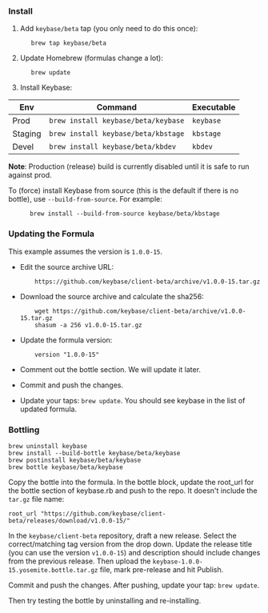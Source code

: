 
### Install

1. Add `keybase/beta` tap (you only need to do this once):

          brew tap keybase/beta
          
1. Update Homebrew (formulas change a lot):

          brew update

1. Install Keybase:

 Env     | Command                             | Executable 
 ------- | ----------------------------------- | ---------- 
 Prod    | `brew install keybase/beta/keybase` | `keybase`  
 Staging | `brew install keybase/beta/kbstage` | `kbstage`  
 Devel   | `brew install keybase/beta/kbdev`   | `kbdev`    

**Note**: Production (release) build is currently disabled until it is safe to run against prod.

To (force) install Keybase from source (this is the default if there is no bottle), use `--build-from-source`. For example:

          brew install --build-from-source keybase/beta/kbstage

### Updating the Formula

This example assumes the version is `1.0.0-15`.

- Edit the source archive URL:

          https://github.com/keybase/client-beta/archive/v1.0.0-15.tar.gz

- Download the source archive and calculate the sha256:

          wget https://github.com/keybase/client-beta/archive/v1.0.0-15.tar.gz
          shasum -a 256 v1.0.0-15.tar.gz

- Update the formula version:

          version "1.0.0-15"

- Comment out the bottle section. We will update it later.
- Commit and push the changes.
- Update your taps: `brew update`. You should see keybase in the list of updated formula.

### Bottling

    brew uninstall keybase
    brew install --build-bottle keybase/beta/keybase
    brew postinstall keybase/beta/keybase
    brew bottle keybase/beta/keybase

Copy the bottle into the formula. In the bottle block, update the root_url for the bottle section of keybase.rb and push to the repo. It doesn't include the `tar.gz` file name:

    root_url "https://github.com/keybase/client-beta/releases/download/v1.0.0-15/"

In the `keybase/client-beta` repository, draft a new release. Select the correct/matching tag version from the drop down.
Update the release title (you can use the version `v1.0.0-15`) and description should include changes from the previous release. Then upload the `keybase-1.0.0-15.yosemite.bottle.tar.gz` file, mark pre-release and hit Publish.

Commit and push the changes. After pushing, update your tap: `brew update`.

Then try testing the bottle by uninstalling and re-installing.
